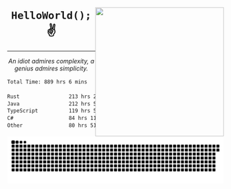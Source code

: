 <div text-align="center">
    <img src="https://i.imgur.com/h1q15Kt.gife" align="right" width="299" height="299">
    <h1 align="center"><code>HelloWorld();</code> ✌️</h1>
    <hr>
    <p align="center"><i>An idiot admires complexity, a genius admires simplicity.</i></p>
</div>

<!--START_SECTION:waka-->

```txt
Total Time: 889 hrs 6 mins

Rust                213 hrs 22 mins █████▓░░░░░░░░░░░░░░░░░░░   22.00 %
Java                212 hrs 56 mins █████▒░░░░░░░░░░░░░░░░░░░   21.95 %
TypeScript          119 hrs 54 mins ███░░░░░░░░░░░░░░░░░░░░░░   12.36 %
C#                  84 hrs 11 mins  ██▒░░░░░░░░░░░░░░░░░░░░░░   08.68 %
Other               80 hrs 51 mins  ██░░░░░░░░░░░░░░░░░░░░░░░   08.34 %
```

<!--END_SECTION:waka-->

<picture>
  <source media="(prefers-color-scheme: dark)" srcset="https://raw.githubusercontent.com/Somfic/Somfic/main/github-contribution-grid-snake-dark.svg">
  <source media="(prefers-color-scheme: light)" srcset="https://raw.githubusercontent.com/Somfic/Somfic/main/github-contribution-grid-snake.svg">
  <img alt="github contribution grid snake animation" src="https://raw.githubusercontent.com/Somfic/Somfic/main/github-contribution-grid-snake.svg">
</picture>
